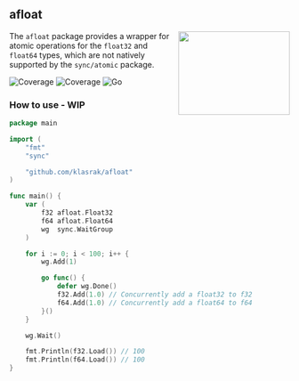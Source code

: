 ## afloat

<img align="right" width="200px" height="150px" src="https://i.ibb.co/pR5T8vb/Whats-App-Image-2024-01-26-at-18-26-40.jpg">

The `afloat` package provides a wrapper for atomic operations for the `float32` and `float64` types, which are not natively supported by the `sync/atomic` package.

![Coverage](https://img.shields.io/badge/Coverage-100.0%25-brightgreen)
![Coverage](https://img.shields.io/badge/coverage-20.0%25-red)
![Go](https://img.shields.io/badge/Go-v1.21-blue)


### How to use - WIP

```go
package main

import (
	"fmt"
	"sync"

	"github.com/klasrak/afloat"
)

func main() {
	var (
		f32 afloat.Float32
		f64 afloat.Float64
		wg  sync.WaitGroup
	)

	for i := 0; i < 100; i++ {
		wg.Add(1)

		go func() {
			defer wg.Done()
			f32.Add(1.0) // Concurrently add a float32 to f32
			f64.Add(1.0) // Concurrently add a float64 to f64
		}()
	}

	wg.Wait()

	fmt.Println(f32.Load()) // 100
	fmt.Println(f64.Load()) // 100
}
```
